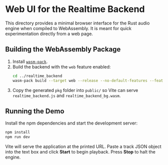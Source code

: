 # Web UI for the Realtime Backend

This directory provides a minimal browser interface for the Rust audio engine
when compiled to WebAssembly. It is meant for quick experimentation directly
from a web page.

## Building the WebAssembly Package

1. Install [`wasm-pack`](https://rustwasm.github.io/wasm-pack/installer/).
2. Build the backend with the `web` feature enabled:
   ```bash
   cd ../realtime_backend
   wasm-pack build --target web --release --no-default-features --features web
   ```
3. Copy the generated `pkg` folder into `public/` so Vite can serve
    `realtime_backend.js` and `realtime_backend_bg.wasm`.

## Running the Demo

Install the npm dependencies and start the development server:

```bash
npm install
npm run dev
```

Vite will serve the application at the printed URL. Paste a track JSON object into
the text box and click **Start** to begin playback. Press **Stop** to halt the
engine.
